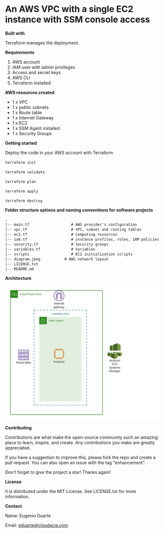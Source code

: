# An AWS VPC with a single EC2 instance with SSM console access

**Built with**

Terraform manages the deployment.

**Requirements**

1. AWS account
2. IAM user with admin privileges
3. Access and secret keys
4. AWS CLI
5. Terraform installed

**AWS resources created**

* 1 x VPC
* 1 x public subnets
* 1 x Route table
* 1 x Internet Gateway
* 1 x EC2
* 1 x SSM Agent installed
* 1 x Security Groups


**Getting started**

Deploy the code in your AWS account with Terraform

`terraform init`

`terraform validate`

`terraform plan`

`terraform apply`

`terraform destroy`


**Folder structure options and naming conventions for software projects**
```
.
|-- main.tf                   # AWS provider's configuration
|-- vpc.tf                    # VPC, subnet and routing tables
|-- ec2.tf                    # Computing resources
|-- iam.tf                    # instance profiles, roles, IAM policies
|-- security.tf               # Security groups
|-- variables.tf              # Variables
|-- scripts                   # EC2 initialization scripts
|-- diagram.jpeg           # AWS network layout
|-- LICENSE.txt
|-- README.md
```

**Architecture**

![Screenshot](diagram.jpeg)

**Contributing**

Contributions are what make the open-source community such an amazing place to learn, inspire, and create. Any contributions you make are greatly appreciated.

If you have a suggestion to improve this, please fork the repo and create a pull request. You can also open an issue with the tag "enhancement".

Don't forget to give the project a star! Thanks again!

**License**

It is distributed under the MIT License. See LICENSE.txt for more information.

**Contact**

Name: Eugenio Duarte

Email: eduarte@cloudacia.com

